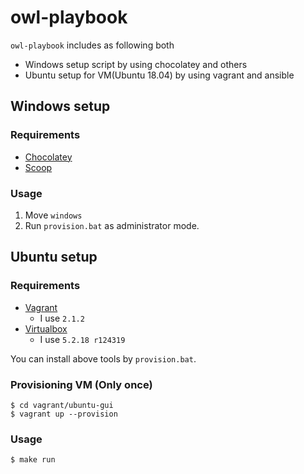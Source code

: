 owl-playbook
============

`owl-playbook` includes as following both

* Windows setup script by using chocolatey and others
* Ubuntu setup for VM(Ubuntu 18.04) by using vagrant and ansible


Windows setup
-------------

### Requirements

* [Chocolatey](https://chocolatey.org/)
* [Scoop](https://github.com/lukesampson/scoop)

### Usage

1. Move `windows`
2. Run `provision.bat` as administrator mode.


Ubuntu setup
------------

### Requirements

* [Vagrant](https://www.vagrantup.com/)
  * I use `2.1.2`
* [Virtualbox](https://www.virtualbox.org/)
  * I use `5.2.18 r124319`

You can install above tools by `provision.bat`.

### Provisioning VM (Only once)

```
$ cd vagrant/ubuntu-gui
$ vagrant up --provision
```

### Usage

```
$ make run
```

